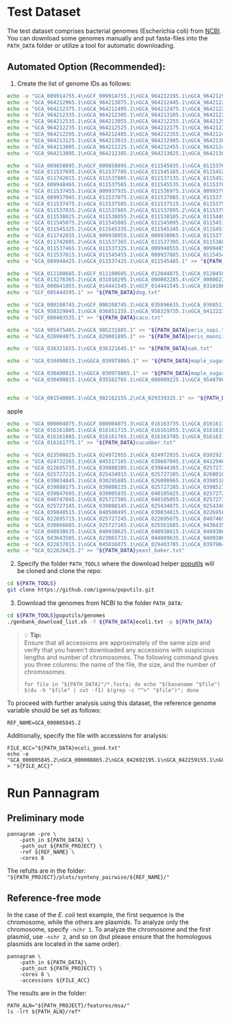 # Test Dataset

The test dataset comprises bacterial genomes (Escherichia coli) from [NCBI](https://www.ncbi.nlm.nih.gov/datasets/genome/?taxon=562). You can download some genomes manually and put fasta-files into the `PATH_DATA` folder or utilize a tool for automatic downloading.

## Automated Option (Recommended):

1. Create the list of genome IDs as follows:

```bash
echo -e "GCA_009914755.4\nGCF_009914755.1\nGCA_964212195.1\nGCA_964212945.1\nGCA_964212425.1\nGCA_964212325.1" > "${PATH_DATA}human.txt"
echo -e "GCA_964212965.1\nGCA_964213075.1\nGCA_964212445.1\nGCA_964212265.1\nGCA_964213085.1\nGCA_964213115.1" >> "${PATH_DATA}human.txt"
echo -e "GCA_964212375.1\nGCA_964212495.1\nGCA_964212475.1\nGCA_964212205.1\nGCA_964213035.1\nGCA_964212285.1" >> "${PATH_DATA}human.txt"
echo -e "GCA_964212335.1\nGCA_964212305.1\nGCA_964213105.1\nGCA_964212215.1\nGCA_964212515.1\nGCA_964212245.1" >> "${PATH_DATA}human.txt"
echo -e "GCA_964212535.1\nGCA_964213055.1\nGCA_964212255.1\nGCA_964212935.1\nGCA_964212505.1\nGCA_964212465.1" >> "${PATH_DATA}human.txt"
echo -e "GCA_964212235.1\nGCA_964212525.1\nGCA_964212175.1\nGCA_964212365.1\nGCA_964212345.1\nGCA_964212975.1" >> "${PATH_DATA}human.txt"
echo -e "GCA_964212295.1\nGCA_964212485.1\nGCA_964212355.1\nGCA_964212405.1\nGCA_964212275.1\nGCA_964212315.1" >> "${PATH_DATA}human.txt"
echo -e "GCA_964213125.1\nGCA_964213015.1\nGCA_964212985.1\nGCA_964213045.1\nGCA_964212185.1\nGCA_964212545.1" >> "${PATH_DATA}human.txt"
echo -e "GCA_964213005.1\nGCA_964212225.1\nGCA_964212455.1\nGCA_964212415.1\nGCA_964212955.1\nGCA_964212995.1" >> "${PATH_DATA}human.txt"
echo -e "GCA_964213095.1\nGCA_964212385.1\nGCA_964213025.1\nGCA_964213065.1\nGCA_964212925.1\nGCA_000001405.29" >> "${PATH_DATA}human.txt"

```


```bash
echo -e "GCA_009858895.3\nGCF_009858895.2\nGCA_011545035.1\nGCA_011537615.1\nGCA_011537235.1\nGCA_011537295.1" >> "${PATH_DATA}covid.txt"
echo -e "GCA_011537695.1\nGCA_011537705.1\nGCA_011545165.1\nGCA_011545245.1\nGCA_011545275.1\nGCA_011741995.1" >> "${PATH_DATA}covid.txt"
echo -e "GCA_011742015.1\nGCA_011537005.1\nGCA_011537135.1\nGCA_011545235.1\nGCA_011536935.1\nGCA_009937895.1" >> "${PATH_DATA}covid.txt"
echo -e "GCA_009948465.1\nGCA_011537565.1\nGCA_011545535.1\nGCA_011537015.1\nGCA_011545555.1\nGCA_011537065.1" >> "${PATH_DATA}covid.txt"
echo -e "GCA_011537455.1\nGCA_009937935.1\nGCA_011536975.1\nGCA_009937905.1\nGCA_009937915.1\nGCA_009937925.1" >> "${PATH_DATA}covid.txt"
echo -e "GCA_009937945.1\nGCA_011537075.1\nGCA_011537085.1\nGCA_011537145.1\nGCA_011537265.1\nGCA_011537355.1" >> "${PATH_DATA}covid.txt"
echo -e "GCA_011537475.1\nGCA_011537505.1\nGCA_011537515.1\nGCA_011537525.1\nGCA_011537555.1\nGCA_011537825.2" >> "${PATH_DATA}covid.txt"
echo -e "GCA_011537835.2\nGCA_011537865.2\nGCA_011537895.2\nGCA_011537945.2\nGCA_011537975.2\nGCA_011537985.2" >> "${PATH_DATA}covid.txt"
echo -e "GCA_011538025.2\nGCA_011538055.2\nGCA_011538105.2\nGCA_011544975.2\nGCA_011545025.2\nGCA_011545065.2" >> "${PATH_DATA}covid.txt"
echo -e "GCA_011545075.2\nGCA_011545085.2\nGCA_011545095.2\nGCA_011545125.2\nGCA_011545285.2\nGCA_011545295.1" >> "${PATH_DATA}covid.txt"
echo -e "GCA_011545325.2\nGCA_011545335.2\nGCA_011545345.1\nGCA_011545355.1\nGCA_011545425.1\nGCA_011742025.1" >> "${PATH_DATA}covid.txt"
echo -e "GCA_011742035.1\nGCA_009938055.1\nGCA_009938065.1\nGCA_011537155.1\nGCA_011537715.1\nGCA_011537625.1" >> "${PATH_DATA}covid.txt"
echo -e "GCA_011742005.2\nGCA_011537365.1\nGCA_011537395.1\nGCA_011538015.2\nGCA_011545135.1\nGCA_011545505.1" >> "${PATH_DATA}covid.txt"
echo -e "GCA_011537465.1\nGCA_011537325.1\nGCA_009948555.1\nGCA_009948525.1\nGCA_011537785.1\nGCA_009948495.1" >> "${PATH_DATA}covid.txt"
echo -e "GCA_011537815.1\nGCA_011545455.1\nGCA_009937885.1\nGCA_011545495.1\nGCA_011537225.1\nGCA_011545545.1" >> "${PATH_DATA}covid.txt"
echo -e "GCA_009948425.1\nGCA_011537425.1\nGCA_011545485.1" >> "${PATH_DATA}covid.txt"


```


```bash
echo -e "GCA_011100685.1\nGCF_011100685.1\nGCA_012044875.1\nGCA_012045015.1\nGCA_044048985.1\nGCA_043643935.1" >> "${PATH_DATA}dog.txt"
echo -e "GCA_013276365.2\nGCA_031010295.1\nGCA_000002285.4\nGCF_000002285.5\nGCA_031010765.1\nGCA_031165255.1" >> "${PATH_DATA}dog.txt"
echo -e "GCA_008641055.3\nGCA_014441545.1\nGCF_014441545.1\nGCA_031010635.1\nGCA_004886185.2\nGCA_005444595.1" >> "${PATH_DATA}dog.txt"
echo -e "GCF_005444595.1" >> "${PATH_DATA}dog.txt"
```


```bash
echo -e "GCA_000208745.2\nGCF_000208745.1\nGCA_035896635.1\nGCA_036851125.1\nGCA_958328385.1\nGCA_036851095.1" >> "${PATH_DATA}caco.txt"
echo -e "GCA_958329045.1\nGCA_036851155.1\nGCA_958329735.1\nGCA_041222385.1\nGCA_041222375.1\nGCA_000403535.1" >> "${PATH_DATA}caco.txt"
echo -e "GCF_000403535.1" >> "${PATH_DATA}caco.txt"
```


```bash
echo -e "GCA_905475465.2\nGCA_905231885.1" >> "${PATH_DATA}peris_napi.txt"
echo -e "GCA_028984075.1\nGCA_029001895.1" >> "${PATH_DATA}peris_mannii.txt"
```



```bash
echo -e "GCA_036321655.1\nGCA_036321645.1" >> "${PATH_DATA}oak.txt"

echo -e "GCA_030490815.1\nGGCA_030979865.1" >> "${PATH_DATA}maple_sugar.txt"

echo -e "GCA_030490815.1\nGGCA_030979865.1" >> "${PATH_DATA}maple_sugar.txt"
echo -e "GCA_030490815.1\nGCA_035582765.1\nGCA_008009225.1\nGCA_954870605.1\nGCA_030979865.1\nGCA_025594385.1" >> "${PATH_DATA}maple.txt"


echo -e "GCA_001540865.1\nGCA_902162155.2\nCA_029339315.1" >> "${PATH_DATA}ananas.txt"

```

apple


```bash
echo -e "GCA_000004075.3\nGCF_000004075.3\nGCA_016163735.1\nGCA_016161785.1" >> "${PATH_DATA}caco.txt"
echo -e "GCA_016161805.1\nGCA_016161715.1\nGCA_016161855.1\nGCA_016161875.1" >> "${PATH_DATA}caco.txt"
echo -e "GCA_016161885.1\nGCA_016161765.1\nGCA_016163705.1\nGCA_016163745.1" >> "${PATH_DATA}caco.txt"
echo -e "GCA_016161775.1" >> "${PATH_DATA}cucumber.txt"

```


``` bash
echo -e "GCA_023508825.1\nGCA_024972955.1\nGCA_024972935.1\nGCA_030292175.1" >> "${PATH_DATA}yeast_baker.txt"
echo -e "GCA_024732265.1\nGCA_045517165.1\nGCA_030607045.1\nGCA_041294695.1" >> "${PATH_DATA}yeast_baker.txt"
echo -e "GCA_022695735.1\nGCA_039880205.1\nGCA_039844365.1\nGCA_025727185.1" >> "${PATH_DATA}yeast_baker.txt"
echo -e "GCA_025727225.1\nGCA_025434915.1\nGCA_025727205.1\nGCA_026001015.1" >> "${PATH_DATA}yeast_baker.txt"
echo -e "GCA_030034845.1\nGCA_030295885.1\nGCA_026000965.1\nGCA_039851885.1" >> "${PATH_DATA}yeast_baker.txt"
echo -e "GCA_039880175.1\nGCA_039880235.1\nGCA_025727285.1\nGCA_039851725.1" >> "${PATH_DATA}yeast_baker.txt"
echo -e "GCA_039847695.1\nGCA_039905835.1\nGCA_040105025.1\nGCA_025727265.1" >> "${PATH_DATA}yeast_baker.txt"
echo -e "GCA_040747045.1\nGCA_025727305.1\nGCA_040105055.1\nGCA_025727325.1" >> "${PATH_DATA}yeast_baker.txt"
echo -e "GCA_025727145.1\nGCA_039880145.1\nGCA_025434875.1\nGCA_025434895.1" >> "${PATH_DATA}yeast_baker.txt"
echo -e "GCA_039848515.1\nGCA_040500495.1\nGCA_030034815.1\nGCA_022695695.1" >> "${PATH_DATA}yeast_baker.txt"
echo -e "GCA_022695715.1\nGCA_025727245.1\nGCA_022695675.1\nGCA_040746905.1" >> "${PATH_DATA}yeast_baker.txt"
echo -e "GCA_030866685.1\nGCA_025727165.1\nGCA_025561685.1\nGCA_043643545.1" >> "${PATH_DATA}yeast_baker.txt"
echo -e "GCA_040938635.1\nGCA_040938625.1\nGCA_040938615.1\nGCA_040938605.1" >> "${PATH_DATA}yeast_baker.txt"
echo -e "GCA_043643505.1\nGCA_023065715.1\nGCA_044089635.1\nGCA_040938645.1" >> "${PATH_DATA}yeast_baker.txt"
echo -e "GCA_022837015.1\nGCA_045016075.1\nGCA_029403705.1\nGCA_039790455.1" >> "${PATH_DATA}yeast_baker.txt"
echo -e "GCA_022626425.2" >> "${PATH_DATA}yeast_baker.txt"

```


2. Specify the folder `PATH_TOOLS` where the download helper [poputils](https://github.com/iganna/poputils) will be cloned and clone the repo:
```bash
cd ${PATH_TOOLS}
git clone https://github.com/iganna/poputils.git
```

3. Download the genomes from NCBI to the folder `PATH_DATA`:
```bash
cd ${PATH_TOOLS}poputils/genomes
./genbank_download_list.sh -f ${PATH_DATA}ecoli.txt -p ${PATH_DATA}
```

> 💡 **Tip:**  
> Ensure that all accessions are approximately of the same size and verify that you haven't downloaded any accessions with suspicious lengths and number of chromosomes. The following command gives you three columns: the name of the file, the size, and the number of chromosomes.
> ```
> for file in "${PATH_DATA}"/*.fasta; do echo "$(basename "$file") $(du -h "$file" | cut -f1) $(grep -c "^>" "$file")"; done
> ```

To proceed with further analysis using this dataset, the reference genome variable should be set as follows:
```
REF_NAME=GCA_000005845.2
```
Additionally, specify the file with accessions for analysis:
```
FILE_ACC="${PATH_DATA}ecoli_good.txt"
echo -e "GCA_000005845.2\nGCA_000008865.2\nGCA_042692195.1\nGCA_042259155.1\nGCA_042189615.1" > "${FILE_ACC}"
```

# Run Pannagram

## Preliminary mode
```shell
pannagram -pre \
    -path_in ${PATH_DATA} \
    -path_out ${PATH_PROJECT} \
    -ref ${REF_NAME} \
    -cores 8
```
The refults are in the folder: `"${PATH_PROJECT}/plots/synteny_pairwise/${REF_NAME}/"`

## Reference-free mode

In the case of the *E. coli* test example, the first sequence is the chromosome, while the others are plasmids. To analyze only the chromosome, specify `-nchr 1`. To analyze the chromosome and the first plasmid, use `-nchr 2`, and so on (but please ensure that the homologous plasmids are located in the same order).
```shell
pannagram \
    -path_in ${PATH_DATA}\
    -path_out ${PATH_PROJECT} \
    -cores 8 \
    -accessions ${FILE_ACC}
```

The results are in the folder:
```
PATH_ALN="${PATH_PROJECT}/features/msa/"
ls -lrt ${PATH_ALN}/ref*
```






